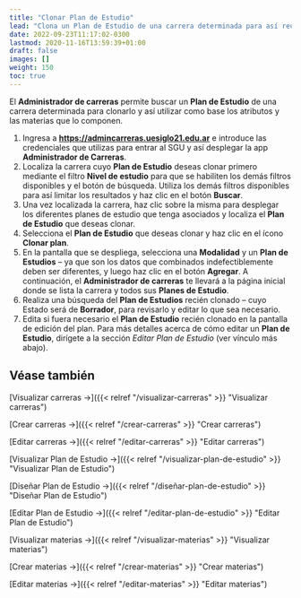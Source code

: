 ```yaml
---
title: "Clonar Plan de Estudio"
lead: "Clona un Plan de Estudio de una carrera determinada para así reutilizar los atributos y las materias que lo componen."
date: 2022-09-23T11:17:02-0300
lastmod: 2020-11-16T13:59:39+01:00
draft: false
images: []
weight: 150
toc: true
---
```

El **Administrador de carreras** permite buscar un **Plan de Estudio** de una carrera determinada para clonarlo y así utilizar como base los atributos y las materias que lo componen.

1. Ingresa a **https://admincarreras.uesiglo21.edu.ar** e introduce las credenciales que utilizas para entrar al SGU y así desplegar la app **Administrador de Carreras**.
2. Localiza la carrera cuyo **Plan de Estudio** deseas clonar primero mediante el filtro **Nivel de estudio** para que se habiliten los demás filtros disponibles y el botón de búsqueda. Utiliza los demás filtros disponibles para así limitar los resultados y haz clic en el botón **Buscar**.
3. Una vez localizada la carrera, haz clic sobre la misma para desplegar los diferentes planes de estudio que tenga asociados y localiza el **Plan de Estudio** que deseas clonar.
4. Selecciona el **Plan de Estudio** que deseas clonar y haz clic en el ícono **Clonar plan**.
5. En la pantalla que se despliega, selecciona una **Modalidad** y un **Plan de Estudios** – ya que son los datos que combinados indefectiblemente deben ser diferentes, y luego haz clic en el botón **Agregar**. A continuación, el **Administrador de carreras** te llevará a la página inicial donde se lista la carrera y todos sus **Planes de Estudio**.
6. Realiza una búsqueda del **Plan de Estudios** recién clonado – cuyo Estado será de **Borrador**, para revisarlo y editar lo que sea necesario.
7. Edita si fuera necesario el **Plan de Estudio** recién clonado en la pantalla de edición del plan. Para más detalles acerca de cómo editar un **Plan de Estudio**, dirígete a la sección _Editar Plan de Estudio_ (ver vínculo más abajo).


## Véase también
[Visualizar carreras →]({{< relref "/visualizar-carreras" >}} "Visualizar carreras")

[Crear carreras →]({{< relref "/crear-carreras" >}} "Crear carreras")

[Editar carreras →]({{< relref "/editar-carreras" >}} "Editar carreras")

[Visualizar Plan de Estudio →]({{< relref "/visualizar-plan-de-estudio" >}} "Visualizar Plan de Estudio")

[Diseñar Plan de Estudio →]({{< relref "/diseñar-plan-de-estudio" >}} "Diseñar Plan de Estudio")

[Editar Plan de Estudio →]({{< relref "/editar-plan-de-estudio" >}} "Editar Plan de Estudio")

[Visualizar materias →]({{< relref "/visualizar-materias" >}} "Visualizar materias")

[Crear materias →]({{< relref "/crear-materias" >}} "Crear materias")

[Editar materias →]({{< relref "/editar-materias" >}} "Editar materias")
